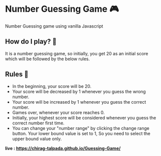 # Number Guessing Game 🎮
Number Guessing game using vanilla Javascript

## How do I play? 🤔
It is a number guessing game, so initially, you get 20 as an initial score which will be followed by the below rules.

## Rules 📝
- In the beginning, your score will be 20.
- Your score will be decreased by 1 whenever you guess the wrong number.
- Your score will be increased by 1 whenever you guess the correct number.
- Games over, whenever your score reaches 0.
- Initially, your highest score will be considered whenever you guess the correct number first time.
- You can change your "number range" by clicking the change range button. Your lower bound value is set to 1, So you need to select the upper bound value only.

**live : https://chirag-talpada.github.io/Guessing-Game/**
